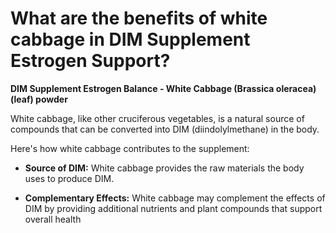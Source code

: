 # What are the benefits of white cabbage in DIM Supplement Estrogen Support?

**DIM Supplement Estrogen Balance - White Cabbage (Brassica oleracea) (leaf) powder**  

White cabbage, like other cruciferous vegetables, is a natural source of compounds that can be converted into DIM (diindolylmethane) in the body. 

Here's how white cabbage contributes to the supplement: 

- **Source of DIM:** White cabbage provides the raw materials the body uses to produce DIM. 

- **Complementary Effects:** White cabbage may complement the effects of DIM by providing additional nutrients and plant compounds that support overall health